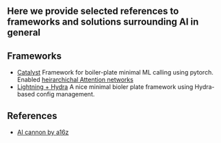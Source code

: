 ## Here we provide selected references to frameworks and solutions surrounding AI in general

## Frameworks
- [Catalyst](https://github.com/catalyst-team/catalyst) Framework for boiler-plate minimal ML calling using pytorch. Enabled [heirarchichal Attention networks](https://github.com/neuro-inc/ml-recipe-hier-attention)
- [Lightning + Hydra](https://github.com/ashleve/lightning-hydra-template) A nice minimal bioler plate framework using Hydra-based config management. 


## References

- [AI cannon by a16z](https://a16z.com/2023/05/25/ai-canon/)